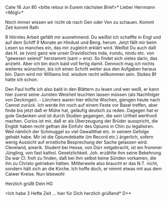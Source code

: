  Calw 16 Jun 80
 <bitte retour in Eurem nächsten Brief>*
Lieber Herrmann <Mögl>*

Noch immer wissen wir nicht ob nach Gen oder Ven zu schauen. Kommt Zeit kommt Rath

R Hörnles Arbeit gefällt mir ausnehmend. Du weißst ich schaffte in Engl und auf dem Schiff 9 Monate an Hindust und Beng. herum. Jetzt fällt mir beim Lesen so manches ein, das mir zugleich erklärt wird. Weißst Du auch daß das H. se (von) ganz wie unser Dravidisches inda, irundu, nindu etc. von "gewesen seiend" herstammt (sant = ens). So findet sich vieles darin, das anzieht. Aber ich bin doch bald voll fertig damit. Dennoch mag ich nichts weiteres wünschen, bis ich einen Schritt weiter aus den Aufgaben heraus bin. Dann wird mir Williams Ind. wisdom recht willkommen sein. 
Stokes Bf hatte ich schon.

Den Paul hoffe ich also bald in den Blättern zu lesen und wer weiß, er kann hier zuerst seine Juristen Weisheit leuchten lassen müssen (als Nachfolger von Deckinger). - Lörchers waren hier etliche Wochen, giengen heute nach Cannst zurück. Ich werde ihn noch auf einem Feste vor Basel treffen, aber finde bis jetzt daß er Mühe hat, geläufig deutsch zu reden. Dagegen hat er gute Gedanken und ist durch Studien gegangen, die sein Urtheil werthvoll machen. Curios ist mir, daß er als Überzeugung der Brüder ausspricht, die Engldr haben recht gethan die Einfuhr des Opiums in Chin zu legalisiren. Weil nämlich der Schmuggel so viel Gewaltthat etc. in seinem Gefolge gehabt habe. Mir ist die Opiumdebatte (im Record etc.) ärgerlich, sofern wenig Aussicht auf ernstliche Besprechung der Sache gelassen wird. 
Cleveland, amerik. Student bei Hesse, von Dürr mitgebracht, ist ein frommer Jüngling, von fast kathol. Gesetzlichkeit. Joh. erzählte ihm seine Bekehrung. Da war Cl. froh zu finden, daß bei ihm selbst keine Sünden vorkamen, die ihn zu Christo getrieben hätten. Mittlerweile also braucht er das N.T. nicht, sondern hält sich an die Kirche. Ich hoffe doch, er nimmt etwas mit aus dem Calwer Kreise. Nun lebewohl

 Herzlich grüßt Dein
 HG

<Ich habe 3 Hefte Zeit ... hier für Dich
 herzlich grüßend* D>*
